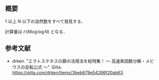 ## 概要

$1$ 以上 $N$ 以下の自然数をすべて発見する．

計算量は $\mathcal{O}(N \log \log N)$ となる．


## 参考文献

- drken. "エラトステネスの篩の活用法を総特集！ 〜 高速素因数分解・メビウスの反転公式 〜". Qiita. <https://qiita.com/drken/items/3beb679e54266f20ab63>.
